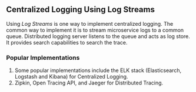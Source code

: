 ## Centralized Logging Using Log Streams
Using *Log Streams* is one way to implement centralized logging. The common way to implement it is to stream microservice logs to a common queue. Distributed logging server listens to the queue and acts as log store. It provides search capabilities to search the trace.

### Popular Implementations
1. Some popular implementations include the ELK stack (Elasticsearch, Logstash and Kibana) for Centralized Logging.
2. Zipkin, Open Tracing API, and Jaeger for Distributed Tracing.
